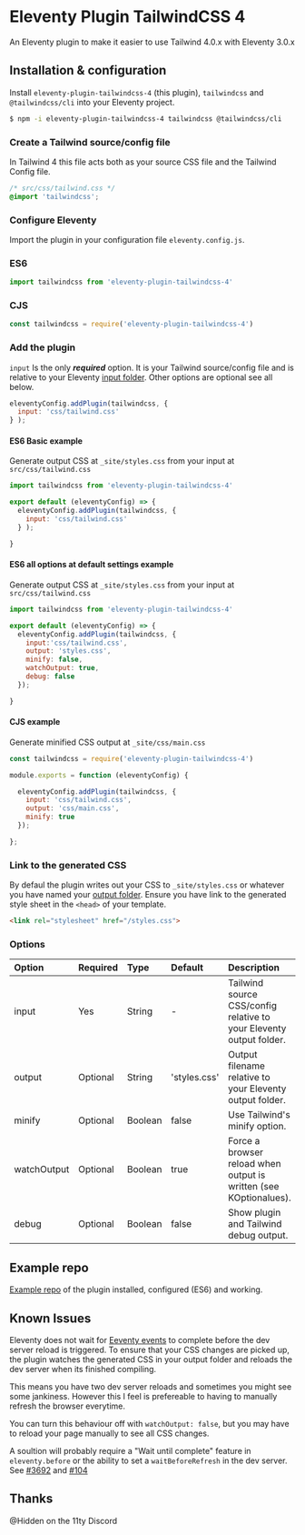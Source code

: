 # Eleventy Plugin TailwindCSS 4 
An Eleventy plugin to make it easier to use Tailwind 4.0.x with Eleventy 3.0.x

## Installation & configuration

Install `eleventy-plugin-tailwindcss-4` (this plugin), `tailwindcss` and `@tailwindcss/cli` into your Eleventy project.
```bash
$ npm -i eleventy-plugin-tailwindcss-4 tailwindcss @tailwindcss/cli 
```

### Create a Tailwind source/config file
 In Tailwind 4 this file acts both as your source CSS file and the Tailwind Config file.
```css
/* src/css/tailwind.css */
@import 'tailwindcss';
```
### Configure Eleventy
Import the plugin in your configuration file `eleventy.config.js`.

### ES6
```js
import tailwindcss from 'eleventy-plugin-tailwindcss-4'
```

### CJS
```js
const tailwindcss = require('eleventy-plugin-tailwindcss-4')
```
### Add the plugin
`input` Is the only **_required_** option. It is your Tailwind source/config file and is relative to your Eleventy [input folder](https://www.11ty.dev/docs/config/#input-directory). 
Other options are optional see all below. 
```js
eleventyConfig.addPlugin(tailwindcss, {
  input: 'css/tailwind.css' 
} );
```

#### ES6 Basic example
Generate output CSS at `_site/styles.css` from your input at `src/css/tailwind.css`
```js
import tailwindcss from 'eleventy-plugin-tailwindcss-4'

export default (eleventyConfig) => {
  eleventyConfig.addPlugin(tailwindcss, {
    input: 'css/tailwind.css' 
  } );

}
```

#### ES6 all options at default settings example
Generate output CSS at `_site/styles.css` from your input at `src/css/tailwind.css`
```js
import tailwindcss from 'eleventy-plugin-tailwindcss-4'

export default (eleventyConfig) => {
  eleventyConfig.addPlugin(tailwindcss, {
    input:'css/tailwind.css',
    output: 'styles.css',
    minify: false,
    watchOutput: true,
    debug: false
  });

}
```
#### CJS example
Generate minified CSS output at `_site/css/main.css`
```js
const tailwindcss = require('eleventy-plugin-tailwindcss-4')

module.exports = function (eleventyConfig) {

  eleventyConfig.addPlugin(tailwindcss, {
    input: 'css/tailwind.css', 
    output: 'css/main.css',
    minify: true
  });

};
```

### Link to the generated CSS
By defaul the plugin writes out your CSS to `_site/styles.css` or whatever you have named your [output folder](https://www.11ty.dev/docs/config/#output-directory). Ensure you have link to the generated style sheet in the `<head>` of your template.

```html
<link rel="stylesheet" href="/styles.css">
```

### Options

| Option      | Required | Type     | Default      | Description                                                        |
| :---------- | :------- | :------- | :----------- | :----------------------------------------------------------------- | 
| input       | Yes      | String   | -            | Tailwind source CSS/config relative to your Eleventy output folder.|
| output      | Optional | String   | 'styles.css' | Output filename relative to your Eleventy output folder.           |
| minify      | Optional | Boolean  | false        | Use Tailwind's minify option.                                      |
| watchOutput | Optional | Boolean  | true         | Force a browser reload when output is written (see KOptionalues).  |      
| debug       | Optional | Boolean  | false        | Show plugin and Tailwind debug output.                             |


## Example repo
[Example repo](https://github.com/dwkns/etw-minimal) of the plugin installed, configured (ES6) and working.

## Known Issues
Eleventy does not wait for [Eeventy events](https://www.11ty.dev/docs/events/) to complete before the dev server reload is triggered. To ensure that your CSS changes are picked up, the plugin watches the generated CSS in your output folder and reloads the dev server when its finished compiling. 

This means you have two dev server reloads and sometimes you might see some jankiness. However this I feel is prefereable to having to manually refresh the browser everytime. 

You can turn this behaviour off with `watchOutput: false`, but you may have to reload your page manually to see all CSS changes.

A soultion will probably require a "Wait until complete" feature in `eleventy.before` or the ability to set a `waitBeforeRefresh` in the dev server. See [#3692](https://github.com/11ty/eleventy/issues/3692) and [#104](https://github.com/11ty/eleventy-dev-server/issues/104)

## Thanks
@Hidden on the 11ty Discord

